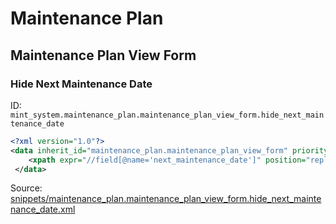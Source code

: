 # Maintenance Plan
## Maintenance Plan View Form  
### Hide Next Maintenance Date  
ID: `mint_system.maintenance_plan.maintenance_plan_view_form.hide_next_maintenance_date`  
```xml
<?xml version="1.0"?>
<data inherit_id="maintenance_plan.maintenance_plan_view_form" priority="50">
    <xpath expr="//field[@name='next_maintenance_date']" position="replace"/>
 </data>

```
Source: [snippets/maintenance_plan.maintenance_plan_view_form.hide_next_maintenance_date.xml](https://github.com/Mint-System/Odoo-Build/tree/16.0/snippets/maintenance_plan.maintenance_plan_view_form.hide_next_maintenance_date.xml)


